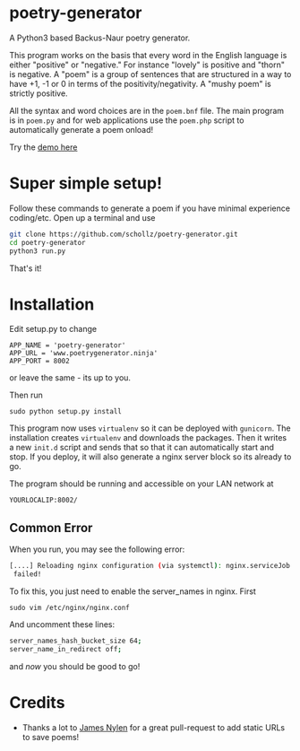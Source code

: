 poetry-generator
================

A Python3 based Backus-Naur poetry generator.

This program works on the basis that every word in the English language is either "positive" or "negative." For instance "lovely" is positive and "thorn" is negative. A "poem" is a group of sentences that are structured in a way to have +1, -1 or 0 in terms of the positivity/negativity.  A "mushy poem" is strictly positive.

All the syntax and word choices are in the ```poem.bnf``` file. The main program is in ```poem.py``` and for web applications use the ```poem.php``` script to automatically generate a poem onload!

Try the [demo here](http://www.poetrygenerator.ninja)


Super simple setup!
======================

Follow these commands to generate a poem if you have minimal experience coding/etc. Open up a terminal and use

```bash
git clone https://github.com/schollz/poetry-generator.git
cd poetry-generator
python3 run.py
```

That's it!

Installation
=================

Edit setup.py to change 

```
APP_NAME = 'poetry-generator'
APP_URL = 'www.poetrygenerator.ninja'
APP_PORT = 8002
```

or leave the same - its up to you.

Then run 

```
sudo python setup.py install
```

This program now uses ```virtualenv``` so it can be deployed with ```gunicorn```. The installation creates ```virtualenv``` and downloads the packages. Then it writes a new ```init.d``` script and sends that so that it can automatically start and stop. If you deploy, it will also generate a nginx server block so its already to go.

The program should be running and accessible on your LAN network at

```
YOURLOCALIP:8002/
```

Common Error
----------------

When you run, you may see the following error:
```bash
[....] Reloading nginx configuration (via systemctl): nginx.serviceJob for nginx.service failed. See 'systemctl status nginx.service' and 'journalctl -xn' for details.
 failed!
```

To fix this, you just need to enable the server_names in nginx. First

```
sudo vim /etc/nginx/nginx.conf
```

And uncomment these lines:

```bash
server_names_hash_bucket_size 64;
server_name_in_redirect off;
```

and *now* you should be good to go!

# Credits

- Thanks a lot to [James Nylen](https://github.com/nylen) for a great pull-request to add static URLs to save poems!
